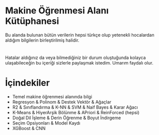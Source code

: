 # Makine Öğrenmesi Alanı Kütüphanesi

Bu alanda bulunan bütün verilerin hepsi türkçe olup yetenekli hocalardan aldığım bilgilerin birleştirilmiş halidir.
# 
Hatalar aldığınız da veya bilmediğiniz bir durum oluştuğunda kolayca ulaşabileceğin bu içeriği sizlerle paylaşmak istedim. Umarım faydalı olur.

# İçindekiler
- Temel makine öğrenmesi alanında bilgi
- Regresyon & Polinom & Destek Vektör & Ağaçlar
- R2 & Sınıflandırma & K-NN & SVM & Naif Bayes & Karar Ağacı
- K-Means & HiyerArşik Bölünme & APriori & ReinForced (hepsi)
- Doğal Dil İşleme & Derin Öğrenme & Boyut İndirgeme
- Seçim Opsiyonları & Model Kaydı
- XGBoost & CNN

